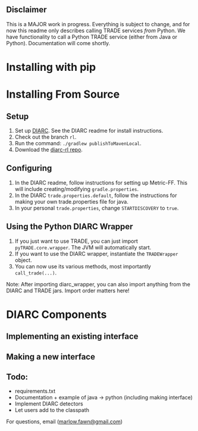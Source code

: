 ## Disclaimer

This is a MAJOR work in progress. Everything is subject to change, and for now this readme only describes calling TRADE
services *from* Python.
We have functionality to call a Python TRADE service (either from Java or Python). Documentation will come shortly.

# Installing with pip

##

# Installing From Source

## Setup

1. Set up [DIARC](https://hrilab.tufts.edu:22280/diarc/diarc). See the DIARC readme for install instructions.
2. Check out the branch `rl`.
3. Run the command: `./gradlew publishToMavenLocal`.
4. Download the [diarc-rl repo](https://hrilab.tufts.edu:22280/marlowfawn/diarc-rl).

## Configuring

1. In the DIARC readme, follow instructions for setting up Metric-FF. This will include creating/modifying
   `gradle.properties`.
2. In the DIARC `trade.properties.default`, follow the instructions for making your own trade.properties file for java.
3. In your personal `trade.properties`, change `STARTDISCOVERY` to `true`.

## Using the Python DIARC Wrapper

1. If you just want to use TRADE, you can just import `pyTRADE.core.wrapper`. The JVM will automatically start.
2. If you want to use the DIARC wrapper, instantiate the `TRADEWrapper` object.
3. You can now use its various methods, most importantly `call_trade(...)`. 

Note: After importing diarc_wrapper, you can also import anything from the DIARC and TRADE jars. Import order matters
here!

# DIARC Components
## Implementing an existing interface



## Making a new interface

## Todo:

- requirements.txt
- Documentation + example of java -> python (including making interface)
- Implement DIARC detectors
- Let users add to the classpath

For questions, email (marlow.fawn@gmail.com)